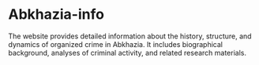 # Abkhazia-info
The website provides detailed information about the history, structure, and dynamics of organized crime in Abkhazia. It includes biographical background, analyses of criminal activity, and related research materials.
